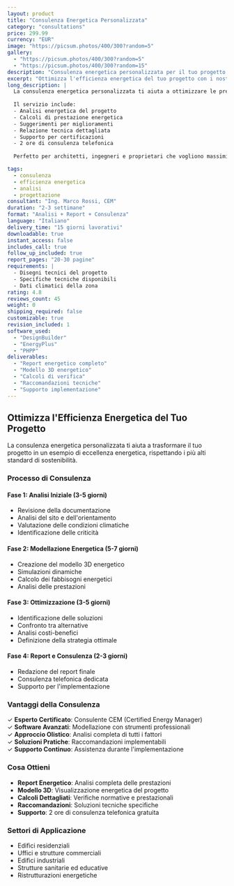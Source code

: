 ```yaml
---
layout: product
title: "Consulenza Energetica Personalizzata"
category: "consultations"
price: 299.99
currency: "EUR"
image: "https://picsum.photos/400/300?random=5"
gallery:
  - "https://picsum.photos/400/300?random=5"
  - "https://picsum.photos/400/300?random=15"
description: "Consulenza energetica personalizzata per il tuo progetto di bioarchitettura."
excerpt: "Ottimizza l'efficienza energetica del tuo progetto con i nostri esperti."
long_description: |
  La consulenza energetica personalizzata ti aiuta a ottimizzare le prestazioni energetiche del tuo progetto di bioarchitettura.
  
  Il servizio include:
  - Analisi energetica del progetto
  - Calcoli di prestazione energetica
  - Suggerimenti per miglioramenti
  - Relazione tecnica dettagliata
  - Supporto per certificazioni
  - 2 ore di consulenza telefonica
  
  Perfetto per architetti, ingegneri e proprietari che vogliono massimizzare l'efficienza energetica.

tags:
  - consulenza
  - efficienza energetica
  - analisi
  - progettazione
consultant: "Ing. Marco Rossi, CEM"
duration: "2-3 settimane"
format: "Analisi + Report + Consulenza"
language: "Italiano"
delivery_time: "15 giorni lavorativi"
downloadable: true
instant_access: false
includes_call: true
follow_up_included: true
report_pages: "20-30 pagine"
requirements: |
  - Disegni tecnici del progetto
  - Specifiche tecniche disponibili
  - Dati climatici della zona
rating: 4.8
reviews_count: 45
weight: 0
shipping_required: false
customizable: true
revision_included: 1
software_used:
  - "DesignBuilder"
  - "EnergyPlus"
  - "PHPP"
deliverables:
  - "Report energetico completo"
  - "Modello 3D energetico"
  - "Calcoli di verifica"
  - "Raccomandazioni tecniche"
  - "Supporto implementazione"
---
```


## Ottimizza l'Efficienza Energetica del Tuo Progetto

La consulenza energetica personalizzata ti aiuta a trasformare il tuo progetto in un esempio di eccellenza energetica, rispettando i più alti standard di sostenibilità.

### Processo di Consulenza

#### Fase 1: Analisi Iniziale (3-5 giorni)
- Revisione della documentazione
- Analisi del sito e dell'orientamento
- Valutazione delle condizioni climatiche
- Identificazione delle criticità

#### Fase 2: Modellazione Energetica (5-7 giorni)
- Creazione del modello 3D energetico
- Simulazioni dinamiche
- Calcolo dei fabbisogni energetici
- Analisi delle prestazioni

#### Fase 3: Ottimizzazione (3-5 giorni)
- Identificazione delle soluzioni
- Confronto tra alternative
- Analisi costi-benefici
- Definizione della strategia ottimale

#### Fase 4: Report e Consulenza (2-3 giorni)
- Redazione del report finale
- Consulenza telefonica dedicata
- Supporto per l'implementazione

### Vantaggi della Consulenza

✓ **Esperto Certificato**: Consulente CEM (Certified Energy Manager)  
✓ **Software Avanzati**: Modellazione con strumenti professionali  
✓ **Approccio Olistico**: Analisi completa di tutti i fattori  
✓ **Soluzioni Pratiche**: Raccomandazioni implementabili  
✓ **Supporto Continuo**: Assistenza durante l'implementazione  

### Cosa Ottieni

- **Report Energetico**: Analisi completa delle prestazioni
- **Modello 3D**: Visualizzazione energetica del progetto  
- **Calcoli Dettagliati**: Verifiche normative e prestazionali
- **Raccomandazioni**: Soluzioni tecniche specifiche
- **Supporto**: 2 ore di consulenza telefonica gratuita

### Settori di Applicazione

- Edifici residenziali
- Uffici e strutture commerciali
- Edifici industriali
- Strutture sanitarie ed educative
- Ristrutturazioni energetiche